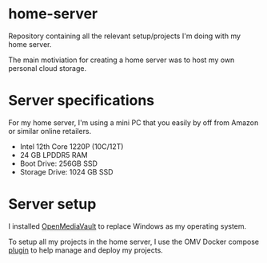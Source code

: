 # home-server
Repository containing all the relevant setup/projects I'm doing with my home server.

The main motiviation for creating a home server was to host my own personal cloud storage. 

# Server specifications
For my home server, I'm using a mini PC that you easily by off from Amazon or similar online retailers.

- Intel 12th Core 1220P (10C/12T)
- 24 GB LPDDR5 RAM
- Boot Drive: 256GB SSD
- Storage Drive: 1024 GB SSD

# Server setup
I installed [OpenMediaVault](https://www.openmediavault.org/) to replace Windows as my operating system. 

To setup all my projects in the home server, I use the OMV Docker compose [plugin](https://wiki.omv-extras.org/doku.php?id=omv6:omv6_plugins:docker_compose) to help manage and deploy my projects.
